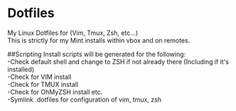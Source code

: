 # Dotfiles
My Linux Dotfiles for (Vim, Tmux, Zsh, etc...)  
This is strictly for my Mint installs within vbox and on remotes.  

##Scripting
Install scripts will be generated for the following:  
-Check default shell and change to ZSH if not already there (Including if it's installed)  
-Check for VIM install  
-Check for TMUX install  
-Check for OhMyZSH install etc.  
-Symlink .dotfiles for configuration of vim, tmux, zsh  

